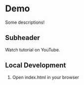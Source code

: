 # Demo

Some descriptions!

## Subheader

Watch tutorial on YouTube.

## Local Development

1. Open index.html in your browser
